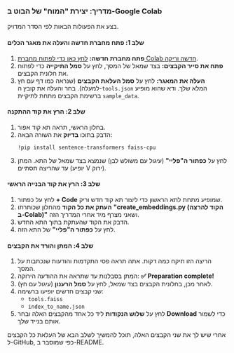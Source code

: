 ### מדריך: יצירת "המוח" של הבוט ב-Google Colab

בצע את הפעולות הבאות לפי הסדר המדויק.

#### שלב 1: פתח מחברת חדשה והעלה את מאגר הכלים

1.  **פתח מחברת חדשה:** [לחץ כאן כדי לפתוח מחברת Colab חדשה וריקה](https://colab.research.google.com/).
2.  **פתח את סייר הקבצים:** בצד שמאל של המסך, לחץ על **סמל התיקייה** כדי לפתוח את חלונית הקבצים.
3.  **העלה את המאגר:** לחץ על **סמל העלאת הקבצים** (שנראה כמו דף עם חץ למעלה). בחר והעלה את קובץ ה-`tools.json` המלא שלך. ודא שהוא מופיע ברשימת הקבצים מתחת לתיקיית `sample_data`.

#### שלב 2: הרץ את קוד ההתקנה

1.  בחלון הראשי, תראה תא קוד אפור.
2.  הדבק בתוכו **בדיוק** את השורה הבאה:
    ```
    !pip install sentence-transformers faiss-cpu
    ```
3.  לחץ על **כפתור ה"פליי"** (עיגול עם משולש לבן) שנמצא בצד שמאל של התא. המתן עד שהריצה תסתיים (יופיע V ירוק).

#### שלב 3: הרץ את קוד הבנייה הראשי

1.  לחץ על כפתור **+ Code** שמופיע מתחת לתא הראשון כדי ליצור תא קוד חדש וריק.
2.  **העתק את כל הקוד** מהחלון שכותרתו **"create_embeddings.py (הקוד להרצה ב-Colab)"** ושאני מצרף מיד אחרי המדריך הזה.
3.  הדבק את הקוד שהעתקת בתוך התא החדש.
4.  לחץ על **כפתור ה"פליי"** של התא הזה.

#### שלב 4: המתן והורד את הקבצים

1.  הריצה הזו תיקח כמה דקות. אתה תראה פסי התקדמות והודעות שנכתבות על המסך.
2.  המתן בסבלנות עד שתראה את ההודעה הירוקה: **✅ Preparation complete!**
3.  לאחר מכן, בחלונית הקבצים בצד שמאל, לחץ על **סמל הרענון** (עיגול עם חץ).
4.  שני קבצים חדשים יופיעו ברשימה:
    * `tools.faiss`
    * `index_to_name.json`
5.  לחץ על **שלוש הנקודות** ליד כל אחד מהקבצים האלה ובחר **Download** כדי לשמור אותם בנייד שלך.

אחרי שיש לך את שני הקבצים האלה, תוכל להמשיך לשלב הבא של העלאת כל הקבצים ל-GitHub, כפי שמוסבר ב-README.
